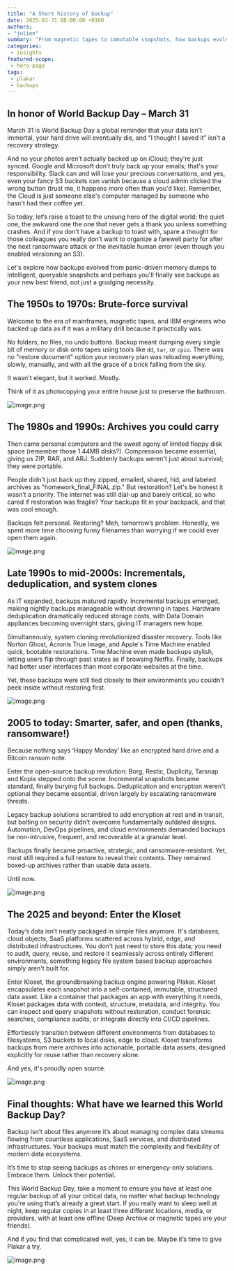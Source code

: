 ```yaml
---
title: "A Short history of backup"
date: 2025-03-31 08:00:00 +0100
authors:
- "julien"
summary: "From magnetic tapes to immutable snapshots, how backups evolved into strategic, queryable, open tools ready for modern data challenges..."
categories:
 - insights
featured-scope:
 - hero-page
tags:
 - plakar
 - backups
---
```


## In honor of World Backup Day – March 31


March 31 is World Backup Day a global reminder that your data isn't immortal, your hard drive will eventually die, and “I thought I saved it” isn't a recovery strategy.

And no your photos aren’t actually backed up on iCloud; they're just synced. Google and Microsoft don’t truly back up your emails; that's your responsibility. Slack can and will lose your precious conversations, and yes, even your fancy S3 buckets can vanish because a cloud admin clicked the wrong button (trust me, it happens more often than you'd like). Remember, the Cloud is just someone else's computer managed by someone who hasn't had their coffee yet.

So today, let’s raise a toast to the unsung hero of the digital world: the quiet one, the awkward one the one that never gets a thank you unless something crashes. And if you don’t have a backup to toast with, spare a thought for those colleagues you really don’t want to organize a farewell party for after the next ransomware attack or the inevitable human error (even though you enabled versioning on S3).

Let's explore how backups evolved from panic-driven memory dumps to intelligent, queryable snapshots and perhaps you'll finally see backups as your new best friend, not just a grudging necessity.

## The 1950s to 1970s: Brute-force survival

Welcome to the era of mainframes, magnetic tapes, and IBM engineers who backed up data as if it was a military drill because it practically was.

No folders, no files, no undo buttons. Backup meant dumping every single bit of memory or disk onto tapes using tools like `dd`, `tar`, or `cpio`. There was no "restore document" option your recovery plan was reloading everything, slowly, manually, and with all the grace of a brick falling from the sky.

It wasn't elegant, but it worked. Mostly.

Think of it as photocopying your entire house just to preserve the bathroom.

![image.png](image.png)

## The 1980s and 1990s: Archives you could carry

Then came personal computers and the sweet agony of limited floppy disk space (remember those 1.44MB disks?). Compression became essential, giving us ZIP, RAR, and ARJ. Suddenly backups weren't just about survival; they were portable.

People didn't just back up they zipped, emailed, shared, hid, and labeled archives as "homework_final_FINAL.zip." But restoration? Let's be honest it wasn’t a priority. The internet was still dial-up and barely critical, so who cared if restoration was fragile? Your backups fit in your backpack, and that was cool enough.

Backups felt personal. Restoring? Meh, tomorrow’s problem. Honestly, we spent more time choosing funny filenames than worrying if we could ever open them again.

![image.png](image1.png)

## Late 1990s to mid-2000s: Incrementals, deduplication, and system clones

As IT expanded, backups matured rapidly. Incremental backups emerged, making nightly backups manageable without drowning in tapes. Hardware deduplication dramatically reduced storage costs, with Data Domain appliances becoming overnight stars, giving IT managers new hope.

Simultaneously, system cloning revolutionized disaster recovery. Tools like Norton Ghost, Acronis True Image, and Apple's Time Machine enabled quick, bootable restorations. Time Machine even made backups stylish, letting users flip through past states as if browsing Netflix. Finally, backups had better user interfaces than most corporate websites at the time.

Yet, these backups were still tied closely to their environments you couldn't peek inside without restoring first.

![image.png](image2.png)

## 2005 to today: Smarter, safer, and open (thanks, ransomware!)

Because nothing says ‘Happy Monday’ like an encrypted hard drive and a Bitcoin ransom note.

Enter the open-source backup revolution: Borg, Restic, Duplicity, Tarsnap and Kopia stepped onto the scene. Incremental snapshots became standard, finally burying full backups. Deduplication and encryption weren't optional they became essential, driven largely by escalating ransomware threats.

Legacy backup solutions scrambled to add encryption at rest and in transit, but bolting on security didn't overcome fundamentally outdated designs. Automation, DevOps pipelines, and cloud environments demanded backups be non-intrusive, frequent, and recoverable at a granular level.

Backups finally became proactive, strategic, and ransomware-resistant. Yet, most still required a full restore to reveal their contents. They remained boxed-up archives rather than usable data assets.

Until now.

![image.png](image3.png)

## The 2025 and beyond: Enter the Kloset

Today’s data isn’t neatly packaged in simple files anymore. It's databases, cloud objects, SaaS platforms scattered across hybrid, edge, and distributed infrastructures. You don't just need to store this data; you need to audit, query, reuse, and restore it seamlessly across entirely different environments, something legacy file system based backup approaches simply aren't built for.

Enter Kloset, the groundbreaking backup engine powering Plakar. Kloset encapsulates each snapshot into a self-contained, immutable, structured data asset. Like a container that packages an app with everything it needs, Kloset packages data with context, structure, metadata, and integrity. You can inspect and query snapshots without restoration, conduct forensic searches, compliance audits, or integrate directly into CI/CD pipelines.

Effortlessly transition between different environments from databases to filesystems, S3 buckets to local disks, edge to cloud. Kloset transforms backups from mere archives into actionable, portable data assets, designed explicitly for reuse rather than recovery alone.

And yes, it's proudly open source.

![image.png](plakup.png)

## Final thoughts: What have we learned this World Backup Day?

Backup isn’t about files anymore it’s about managing complex data streams flowing from countless applications, SaaS services, and distributed infrastructures. Your backups must match the complexity and flexibility of modern data ecosystems.

It’s time to stop seeing backups as chores or emergency-only solutions. Embrace them. Unlock their potential.

This World Backup Day, take a moment to ensure you have at least one regular backup of all your critical data, no matter what backup technology you're using that’s already a great start. If you really want to sleep well at night, keep regular copies in at least three different locations, media, or providers, with at least one offline (Deep Archive or magnetic tapes are your friends).

And if you find that complicated well, yes, it can be. Maybe it’s time to give Plakar a try.

![image.png](image4.png)
